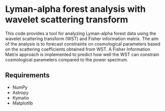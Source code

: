 # Lyman-alpha forest analysis with wavelet scattering transform
This code provides a tool for analyzing Lyman-alpha forest data using the wavelet scattering transform (WST) and Fisher information matrix. The aim of the analysis is to forecast constraints on cosmological parameters based on the scattering coefficients obtained from WST. A Fisher Information Matrix approach is implemented to predict how well the WST can constrain cosmological parameters compared to the power spectrum.

## Requirements
- NumPy
- Astropy
- Kymatio
- Matplotlib
